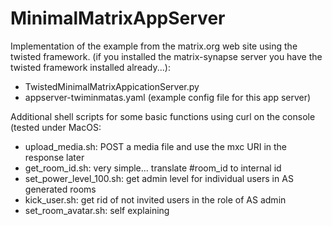 # MinimalMatrixAppServer

Implementation of the example from the matrix.org web site using the twisted framework.
(if you installed the matrix-synapse server you have the twisted framework installed already...):
* TwistedMinimalMatrixAppicationServer.py
* appserver-twiminmatas.yaml (example config file for this app server)

Additional shell scripts for some basic functions using curl on the console (tested under MacOS:
* upload_media.sh: POST a media file and use the mxc URI in the response later
* get_room_id.sh: very simple... translate #room_id to internal id
* set_power_level_100.sh: get admin level for individual users in AS generated rooms 
* kick_user.sh: get rid of not invited users in the role of AS admin
* set_room_avatar.sh: self explaining
